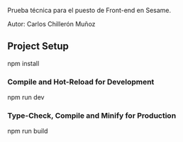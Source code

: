 Prueba técnica para el puesto de Front-end en Sesame.

Autor: Carlos Chillerón Muñoz

## Project Setup

npm install

### Compile and Hot-Reload for Development

npm run dev

### Type-Check, Compile and Minify for Production

npm run build
